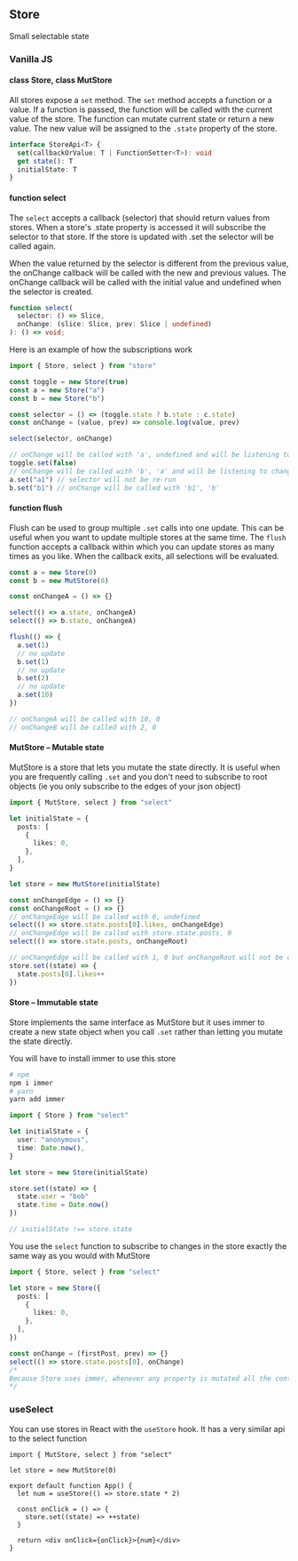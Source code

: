 ## Store

Small selectable state

### Vanilla JS

#### class Store, class MutStore

All stores expose a `set` method. The `set` method accepts a function or a value. If a function is passed, the function will be called with the current value of the store. The function can mutate current state or return a new value. The new value will be assigned to the `.state` property of the store.

```ts
interface StoreApi<T> {
  set(callbackOrValue: T | FunctionSetter<T>): void
  get state(): T
  initialState: T
}
```

#### function select

The `select` accepts a callback (selector) that should return values from stores. When a store's .state property is accessed it will subscribe the selector to that store. If the store is updated with .set the selector will be called again.

When the value returned by the selector is different from the previous value, the onChange callback will be called with the new and previous values. The onChange callback will be called with the initial value and undefined when the selector is created.

```ts
function select(
  selector: () => Slice,
  onChange: (slice: Slice, prev: Slice | undefined)
): () => void;
```

Here is an example of how the subscriptions work

```ts
import { Store, select } from "store"

const toggle = new Store(true)
const a = new Store("a")
const b = new Store("b")

const selector = () => (toggle.state ? b.state : c.state)
const onChange = (value, prev) => console.log(value, prev)

select(selector, onChange)

// onChange will be called with 'a', undefined and will be listening to changes in toggle and a
toggle.set(false)
// onChange will be called with 'b', 'a' and will be listening to changes in toggle and b
a.set("a1") // selector will not be re-run
b.set("b1") // onChange will be called with 'b1', 'b'
```

#### function flush

Flush can be used to group multiple `.set` calls into one update. This can be useful when you want to update multiple stores at the same time. The `flush` function accepts a callback within which you can update stores as many times as you like. When the callback exits, all selections will be evaluated.

```ts
const a = new Store(0)
const b = new MutStore(0)

const onChangeA = () => {}

select(() => a.state, onChangeA)
select(() => b.state, onChangeA)

flush(() => {
  a.set(1)
  // no update
  b.set(1)
  // no update
  b.set(2)
  // no update
  a.set(10)
})

// onChangeA will be called with 10, 0
// onChangeB will be called with 2, 0
```

#### MutStore – Mutable state

MutStore is a store that lets you mutate the state directly. It is useful when you are frequently calling `.set` and you don't need to subscribe to root objects (ie you only subscribe to the edges of your json object)

```ts
import { MutStore, select } from "select"

let initialState = {
  posts: [
    {
      likes: 0,
    },
  ],
}

let store = new MutStore(initialState)

const onChangeEdge = () => {}
const onChangeRoot = () => {}
// onChangeEdge will be called with 0, undefined
select(() => store.state.posts[0].likes, onChangeEdge)
// onChangeEdge will be called with store.state.posts, 0
select(() => store.state.posts, onChangeRoot)

// onChangeEdge will be called with 1, 0 but onChangeRoot will not be called because the root object is still the same object
store.set((state) => {
  state.posts[0].likes++
})
```

#### Store – Immutable state

Store implements the same interface as MutStore but it uses immer to create a new state object when you call `.set` rather than letting you mutate the state directly.

You will have to install immer to use this store

```sh
# npm
npm i immer
# yarn
yarn add immer
```

```ts
import { Store } from "select"

let initialState = {
  user: "anonymous",
  time: Date.now(),
}

let store = new Store(initialState)

store.set((state) => {
  state.user = "bob"
  state.time = Date.now()
})

// initialState !== store.state
```

You use the `select` function to subscribe to changes in the store exactly the same way as you would with MutStore

```ts
import { Store, select } from "select"

let store = new Store({
  posts: [
    {
      likes: 0,
    },
  ],
})

const onChange = (firstPost, prev) => {}
select(() => store.state.posts[0], onChange)
/*
Because Store uses immer, whenever any property is mutated all the containing objects will be referentially new objects so the onChange callback would be re-run
*/
```

### useSelect

You can use stores in React with the `useStore` hook. It has a very similar api to the select function

```tsx
import { MutStore, select } from "select"

let store = new MutStore(0)

export default function App() {
  let num = useStore(() => store.state * 2)

  const onClick = () => {
    store.set((state) => ++state)
  }

  return <div onClick={onClick}>{num}</div>
}
```

